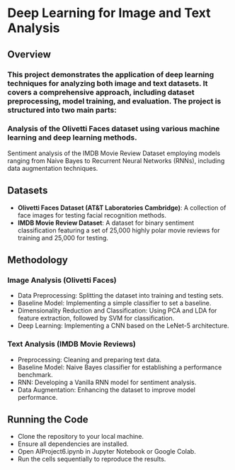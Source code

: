 # Deep Learning for Image and Text Analysis
## Overview

### This project demonstrates the application of deep learning techniques for analyzing both image and text datasets. It covers a comprehensive approach, including dataset preprocessing, model training, and evaluation. The project is structured into two main parts:

### Analysis of the Olivetti Faces dataset using various machine learning and deep learning methods.
Sentiment analysis of the IMDB Movie Review Dataset employing models ranging from Naive Bayes to Recurrent Neural Networks (RNNs), including data augmentation techniques.

## Datasets

- **Olivetti Faces Dataset (AT&T Laboratories Cambridge)**: A collection of face images for testing facial recognition methods.
- **IMDB Movie Review Dataset**: A dataset for binary sentiment classification featuring a set of 25,000 highly polar movie reviews for training and 25,000 for testing.

## Methodology

### Image Analysis (Olivetti Faces)
- Data Preprocessing: Splitting the dataset into training and testing sets.
- Baseline Model: Implementing a simple classifier to set a baseline.
- Dimensionality Reduction and Classification: Using PCA and LDA for feature extraction, followed by SVM for classification.
- Deep Learning: Implementing a CNN based on the LeNet-5 architecture.
### Text Analysis (IMDB Movie Reviews)
- Preprocessing: Cleaning and preparing text data.
- Baseline Model: Naive Bayes classifier for establishing a performance benchmark.
- RNN: Developing a Vanilla RNN model for sentiment analysis.
- Data Augmentation: Enhancing the dataset to improve model performance.


## Running the Code

- Clone the repository to your local machine.
- Ensure all dependencies are installed.
- Open AIProject6.ipynb in Jupyter Notebook or Google Colab.
- Run the cells sequentially to reproduce the results.
